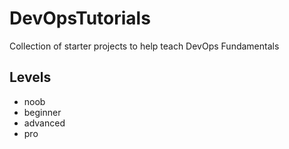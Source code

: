 # DevOpsTutorials
Collection of starter projects to help teach DevOps Fundamentals

## Levels 
  * noob
  * beginner
  * advanced
  * pro
